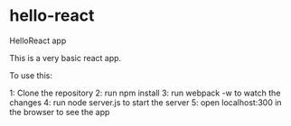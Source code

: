 # hello-react
HelloReact app

This is a very basic react app.

To use this:

1: Clone the repository
2: run npm install
3: run webpack -w to watch the changes
4: run node server.js to start the server
5: open localhost:300 in the browser to see the app
